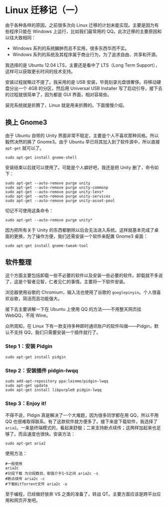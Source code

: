 # Linux 迁移记（一）


由于各种各样的原因，之前很多次向 Linux 迁移的计划未能实现。主要是因为有些程序只能在 Windows 上运行，比如我们最常用的 QQ。此次迁移的主要原因和以往大致相同：

* Windows 系列的系统臃肿而且不实用，很多东西华而不实。
* Windows 系列的系统及其程序属于商业行为，为了追求自由、共享和开源。

我选择的是 Ubuntu 12.04 LTS，主要还是看中了 LTS（Long Term Support），这样可以获取更长时间的技术支持。

安装过程就略过不提了。我采用的是 USB 安装，毕竟刻录光盘很奢侈。将移动硬盘分出一个 4GB 的分区，然后用 Universal USB Installer 写了启动引导，接下去的过程就很简单了，因为都是 GUI 界面，相对容易些。

装完系统就是折腾了，Linux 就是用来折腾的。下面慢慢介绍。

## 换上 Gnome3

由于 Ubuntu 自带的 Unity 界面非常不稳定，主要是个人不喜欢那种风格。所以毅然决然的换了 Gnome3。由于 Ubuntu 早已将其加入到了软件源中，所以直接 `apt-get` 就可以了。

```shell
sudo apt-get install gnome-shell
```

安装结束以后就可以使用了。可能是个人癖好吧，我还是把 Unity 删了，命令如下：

```shell
sudo apt-get --auto-remove purge unity
sudo apt-get --auto-remove purge unity-commonp
sudo apt-get --auto-remove purge unity-lens*
sudo apt-get --auto-remove purge unity-services
sudo apt-get --auto-remove purge unity-asset-pool
```

切记不可使用这条命令：

```shell
sudo apt-get --auto-remove purge unity*
```

因为把所有关于 Unity 的东西都删除以后会无法进入系统。这样就基本完成了桌面的更换，为了操作方便，我们还需安装一个软件来配置 Gnome3 桌面：

```shell
sudo apt-get install gnome-tweak-tool
```

## 软件整理

这个方面主要包括卸载一些不必要的软件以及安装一些必要的软件。卸载就不多说了，这是个智者见智，仁者见仁的事情。主要将一下软件安装。

浏览器使用谷歌的 Chromium，输入法也使用了谷歌的 `googlepinyin`。个人很喜欢谷歌，简洁而且功能强大。

接下去主要讲解一下在 Ubuntu 上使用 QQ 的方法——不用整天网页挂 WebQQ，不用 Wine。

众所周知，在 Linux 下有一款支持多种即时通讯账户的软件叫做——Pidgin，默认不支持 QQ，我们只需要安装一个插件就行了。

### Step 1：安装 Pidgin

```shell
sudo apt-get install pidgin
```

### Step 2：安装插件 pidgin-lwqq

```shell
sudo add-apt-repository ppa:lainme/pidgin-lwqq
sudo apt-get update
sudo apt-get install libpurple0 pidgin-lwqq
```

### Step 3：Enjoy it!

不得不说，Pidgin 真是解决了一个大难题，因为很多同学都在用 QQ，所以不用 QQ 也很难取得联系。有了这款软件就方便多了。接下来是下载软件，我选择了 `aria2`。一来是终端模式的，看起来舒服；二来支持断点续传；这两样加起来也足够了。而且速度也很快。安装方法：

```shell
sudo apt-get aria2
```

使用方法：

```shell
#一般使用
aria2c
#分段下载 为分段数目，取值介于1~5之间 aria2c -s
#断点续传 aria2c -c
#下载BitTorrent文件 aria2c -o
```

至于编程，已经做好放弃 VS 之类的准备了，转战 QT。主要方面应该是跨平台应用和网页开发吧。
